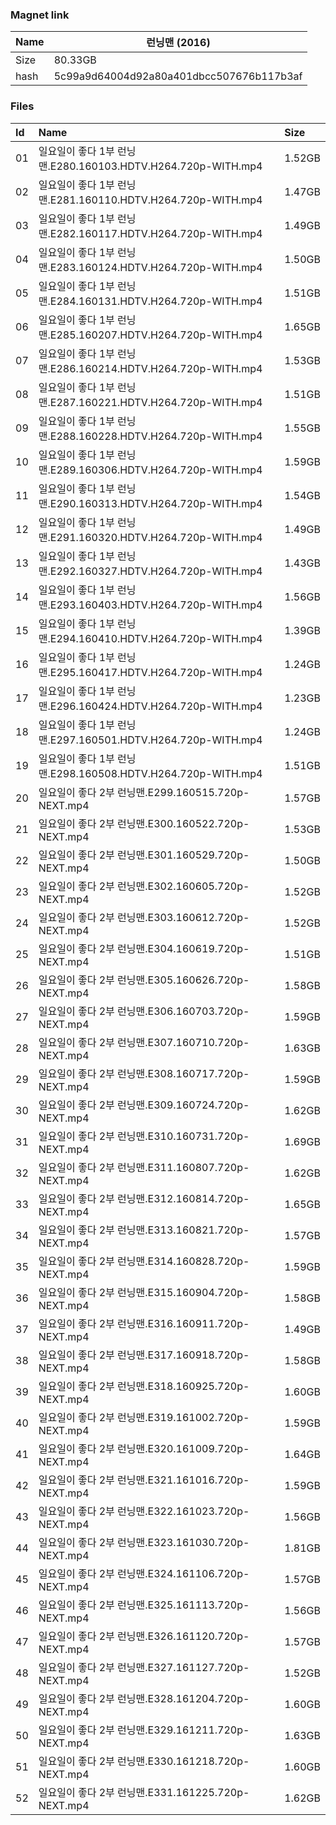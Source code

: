 ### Magnet link

| Name | 런닝맨 (2016)                             |
| ---- | ---------------------------------------- |
| Size | 80.33GB                                  |
| hash | 5c99a9d64004d92a80a401dbcc507676b117b3af |



### Files
| Id | Name | Size |
| :--- | :------------------------------------------------------- | :----- |
|01 |일요일이 좋다 1부 런닝맨.E280.160103.HDTV.H264.720p-WITH.mp4| 1.52GB|
|02 |일요일이 좋다 1부 런닝맨.E281.160110.HDTV.H264.720p-WITH.mp4| 1.47GB|
|03 |일요일이 좋다 1부 런닝맨.E282.160117.HDTV.H264.720p-WITH.mp4| 1.49GB|
|04 |일요일이 좋다 1부 런닝맨.E283.160124.HDTV.H264.720p-WITH.mp4| 1.50GB|
|05 |일요일이 좋다 1부 런닝맨.E284.160131.HDTV.H264.720p-WITH.mp4| 1.51GB|
|06 |일요일이 좋다 1부 런닝맨.E285.160207.HDTV.H264.720p-WITH.mp4| 1.65GB|
|07 |일요일이 좋다 1부 런닝맨.E286.160214.HDTV.H264.720p-WITH.mp4| 1.53GB|
|08 |일요일이 좋다 1부 런닝맨.E287.160221.HDTV.H264.720p-WITH.mp4| 1.51GB|
|09 |일요일이 좋다 1부 런닝맨.E288.160228.HDTV.H264.720p-WITH.mp4| 1.55GB|
|10 |일요일이 좋다 1부 런닝맨.E289.160306.HDTV.H264.720p-WITH.mp4| 1.59GB|
|11 |일요일이 좋다 1부 런닝맨.E290.160313.HDTV.H264.720p-WITH.mp4| 1.54GB|
|12 |일요일이 좋다 1부 런닝맨.E291.160320.HDTV.H264.720p-WITH.mp4| 1.49GB|
|13 |일요일이 좋다 1부 런닝맨.E292.160327.HDTV.H264.720p-WITH.mp4| 1.43GB|
|14 |일요일이 좋다 1부 런닝맨.E293.160403.HDTV.H264.720p-WITH.mp4| 1.56GB|
|15 |일요일이 좋다 1부 런닝맨.E294.160410.HDTV.H264.720p-WITH.mp4| 1.39GB|
|16 |일요일이 좋다 1부 런닝맨.E295.160417.HDTV.H264.720p-WITH.mp4| 1.24GB|
|17 |일요일이 좋다 1부 런닝맨.E296.160424.HDTV.H264.720p-WITH.mp4| 1.23GB|
|18 |일요일이 좋다 1부 런닝맨.E297.160501.HDTV.H264.720p-WITH.mp4| 1.24GB|
|19 |일요일이 좋다 1부 런닝맨.E298.160508.HDTV.H264.720p-WITH.mp4| 1.51GB|
|20 |일요일이 좋다 2부 런닝맨.E299.160515.720p-NEXT.mp4| 1.57GB|
|21 |일요일이 좋다 2부 런닝맨.E300.160522.720p-NEXT.mp4| 1.53GB|
|22 |일요일이 좋다 2부 런닝맨.E301.160529.720p-NEXT.mp4| 1.50GB|
|23 |일요일이 좋다 2부 런닝맨.E302.160605.720p-NEXT.mp4| 1.52GB|
|24 |일요일이 좋다 2부 런닝맨.E303.160612.720p-NEXT.mp4| 1.52GB|
|25 |일요일이 좋다 2부 런닝맨.E304.160619.720p-NEXT.mp4| 1.51GB|
|26 |일요일이 좋다 2부 런닝맨.E305.160626.720p-NEXT.mp4| 1.58GB|
|27 |일요일이 좋다 2부 런닝맨.E306.160703.720p-NEXT.mp4| 1.59GB|
|28 |일요일이 좋다 2부 런닝맨.E307.160710.720p-NEXT.mp4| 1.63GB|
|29 |일요일이 좋다 2부 런닝맨.E308.160717.720p-NEXT.mp4| 1.59GB|
|30 |일요일이 좋다 2부 런닝맨.E309.160724.720p-NEXT.mp4| 1.62GB|
|31 |일요일이 좋다 2부 런닝맨.E310.160731.720p-NEXT.mp4| 1.69GB|
|32 |일요일이 좋다 2부 런닝맨.E311.160807.720p-NEXT.mp4| 1.62GB|
|33 |일요일이 좋다 2부 런닝맨.E312.160814.720p-NEXT.mp4| 1.65GB|
|34 |일요일이 좋다 2부 런닝맨.E313.160821.720p-NEXT.mp4| 1.57GB|
|35 |일요일이 좋다 2부 런닝맨.E314.160828.720p-NEXT.mp4| 1.59GB|
|36 |일요일이 좋다 2부 런닝맨.E315.160904.720p-NEXT.mp4| 1.58GB|
|37 |일요일이 좋다 2부 런닝맨.E316.160911.720p-NEXT.mp4| 1.49GB|
|38 |일요일이 좋다 2부 런닝맨.E317.160918.720p-NEXT.mp4| 1.58GB|
|39 |일요일이 좋다 2부 런닝맨.E318.160925.720p-NEXT.mp4| 1.60GB|
|40 |일요일이 좋다 2부 런닝맨.E319.161002.720p-NEXT.mp4| 1.59GB|
|41 |일요일이 좋다 2부 런닝맨.E320.161009.720p-NEXT.mp4| 1.64GB|
|42 |일요일이 좋다 2부 런닝맨.E321.161016.720p-NEXT.mp4| 1.59GB|
|43 |일요일이 좋다 2부 런닝맨.E322.161023.720p-NEXT.mp4| 1.56GB|
|44 |일요일이 좋다 2부 런닝맨.E323.161030.720p-NEXT.mp4| 1.81GB|
|45 |일요일이 좋다 2부 런닝맨.E324.161106.720p-NEXT.mp4| 1.57GB|
|46 |일요일이 좋다 2부 런닝맨.E325.161113.720p-NEXT.mp4| 1.56GB|
|47 |일요일이 좋다 2부 런닝맨.E326.161120.720p-NEXT.mp4| 1.57GB|
|48 |일요일이 좋다 2부 런닝맨.E327.161127.720p-NEXT.mp4| 1.52GB|
|49 |일요일이 좋다 2부 런닝맨.E328.161204.720p-NEXT.mp4| 1.60GB|
|50 |일요일이 좋다 2부 런닝맨.E329.161211.720p-NEXT.mp4| 1.63GB|
|51 |일요일이 좋다 2부 런닝맨.E330.161218.720p-NEXT.mp4| 1.60GB|
|52 |일요일이 좋다 2부 런닝맨.E331.161225.720p-NEXT.mp4| 1.62GB|









